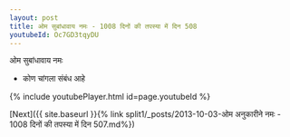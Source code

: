 ```yaml
---
layout: post
title: ओम सुबांधावाय नमः - 1008 दिनों की तपस्या में दिन 508
youtubeId: Oc7GD3tqyDU
---
```

 
 
 ओम सुबांधावाय नमः  
 
 -  कोण चांगला संबंध आहे 
 
  
 
  
 
 
 
 
 
 


{% include youtubePlayer.html id=page.youtubeId %}
 
[Next]({{ site.baseurl }}{% link  split1/_posts/2013-10-03-ओम अनुकारीने नमः - 1008 दिनों की तपस्या में दिन 507.md%})
 
